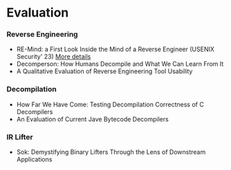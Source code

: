 # Evaluation

### Reverse Engineering
- RE-Mind: a First Look Inside the Mind of a Reverse Engineer (USENIX Security' 23) [More details](./RE-Mind.md)
- Decomperson: How Humans Decompile and What We Can Learn From It
- A Qualitative Evaluation of Reverse Engineering Tool Usability

### Decompilation
- How Far We Have Come: Testing Decompilation Correctness of C Decompilers
- An Evaluation of Current Jave Bytecode Decompilers

### IR Lifter
- Sok: Demystifying Binary Lifters Through the Lens of Downstream Applications

